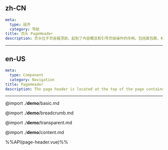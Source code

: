 ## zh-CN
```yaml
meta:
  type: 组件
  category: 导航
title: 页头 PageHeader
description: 页头位于页容器顶部，起到了内容概览和引导页级操作的作用。包括面包屑、标题等内容。
```
---
## en-US
```yaml
meta:
  type: Component
  category: Navigation
title: PageHeader
description: The page header is located at the top of the page container and serves as a content overview and guide page-level operations. Including breadcrumbs, titles, etc.
```
---

@import ./__demo__/basic.md

@import ./__demo__/breadcrumb.md

@import ./__demo__/transparent.md

@import ./__demo__/content.md

%%API(page-header.vue)%%
